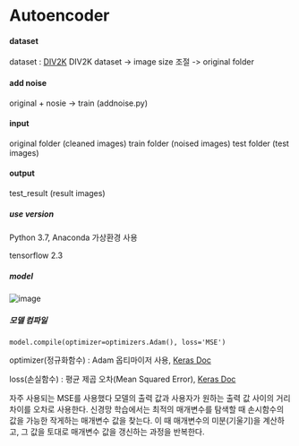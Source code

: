 # Autoencoder

#### dataset
dataset : [DIV2K](https://data.vision.ee.ethz.ch/cvl/DIV2K/)
DIV2K dataset -> image size 조절 -> original folder

#### add noise
original + nosie -> train (addnoise.py)

#### input
original folder (cleaned images)
train folder (noised images)
test folder (test images)

#### output
test_result (result images)

##### use version
Python 3.7, Anaconda 가상환경 사용

tensorflow 2.3

##### model
![image](https://user-images.githubusercontent.com/40592785/113293154-5f35b280-9330-11eb-82a8-783a20a98d81.png)



##### 모델 컴파일
```model.compile(optimizer=optimizers.Adam(), loss='MSE')```

optimizer(정규화함수) : Adam 옵티마이저 사용, [Keras Doc](https://keras.io/api/optimizers/)

loss(손실함수) : 평균 제곱 오차(Mean Squared Error), [Keras Doc](https://keras.io/api/losses/regression_losses/#meansquarederror-class)

자주 사용되는 MSE를 사용했다 모델의 출력 값과 사용자가 원하는 출력 값 사이의 거리 차이를 오차로 사용한다. 신경망 학습에서는 최적의 매개변수를 탐색할 때 손시함수의 값을 가능한 작게하는 매개변수 값을 찾는다. 이 때 매개변수의 미분(기울기)을 계산하고, 그 값을 토대로 매개변수 값을 갱신하는 과정을 반복한다.
